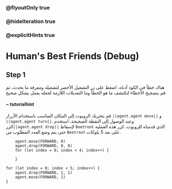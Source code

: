 ### @flyoutOnly true
### @hideIteration true
### @explicitHints true

# Human's Best Friends (Debug)

## Step 1
هناك خطأ في الكود أدناه. اضغط على زر التشغيل الأخضر لتشغيله ومعرفة ما يحدث، ثم قم بتصحيح الأخطاء لتكتشف ما هو الخطأ وما التعديلات اللازمة لجعله يعمل بشكل صحيح.
#### ~ tutorialhint  
قم بتحريك الروبوت إلى المكان المناسب باستخدام الأزرار ``||agent.agent move||`` و ``||agent.agent turn||``. وعند الوصول إلى النقطة الصحيحة، استخدم الزر``||agent.agent drop||`` لإسقاط  `Beetroot` الذي قدمناه للروبوت. كرر هذه العملية حتى يتم وضع العدد المطلوب من `Beetroot` على بعد 5 بلوكات.

```ghost
    agent.move(FORWARD, 0)
    agent.drop(FORWARD, 0, 0)
    for (let index = 0; index < 4; index++) {
    	
    }
```
```template
for (let index = 0; index < 5; index++) {
    agent.drop(FORWARD, 1, 1)
    agent.move(FORWARD, 1)
}
```
```package
```
